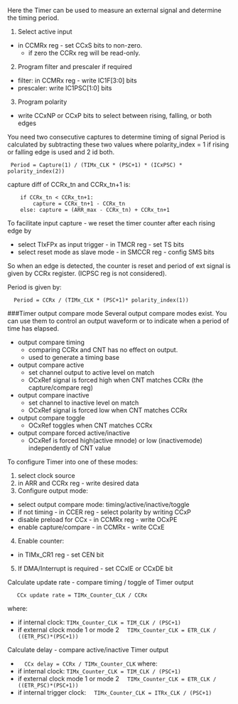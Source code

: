Here the Timer can be used to measure an external signal and determine the timing period.

1. Select active input
  * in CCMRx reg - set CCxS bits to non-zero.
    * if zero the CCRx reg will be read-only.
2. Program filter and prescaler if required
  * filter: in CCMRx reg - write IC1F[3:0] bits
  * prescaler: write IC1PSC[1:0] bits
3. Program polarity
  * write CCxNP or CCxP bits to select between rising, falling, or both edges

You need two consecutive captures to determine timing of signal
Period is calculated by subtracting these two values where polarity_index = 1 if rising or falling edge is used and 2 id both.

```  Period = Capture(1) / (TIMx_CLK * (PSC+1) * (ICxPSC) * polarity_index(2))  ```

capture diff of CCRx_tn and CCRx_tn+1 is:
```
	if CCRx_tn < CCRx_tn+1:
		capture = CCRx_tn+1 - CCRx_tn
	else: capture = (ARR_max - CCRx_tn) + CCRx_tn+1
```
To facilitate input capture - we reset the timer counter after each rising edge by
* select TIxFPx as input trigger - in TMCR reg - set TS bits
* select reset mode as slave mode - in SMCCR reg - config SMS bits

So when an edge is detected, the counter is reset and period of ext signal is given by CCRx register. (ICPSC reg is not considered).

Period is given by:

```  Period = CCRx / (TIMx_CLK * (PSC+1)* polarity_index(1))```

###Timer output compare mode
Several output compare modes exist. You can use them to control an output waveform or to indicate when a period of time has elapsed.
* output compare timing
  * comparing CCRx and CNT has no effect on output.
  * used to generate a timing base
* output compare active
  * set channel output to active level on match
  * OCxRef signal is forced high when CNT matches CCRx (the capture/compare reg)
* output compare inactive
  * set channel to inactive level on match
  * OCxRef signal is forced low when CNT matches CCRx
* output compare toggle
  * OCxRef toggles when CNT matches CCRx
* output compare forced active/inactive
  * OCxRef is forced high(active mnode) or low (inactivemode) independently of CNT value


To configure Timer into one of these modes:

1. select clock source
2. in ARR and CCRx reg - write desired data
3. Configure output mode:
  * select output compare mode: timing/active/inactive/toggle
  * if not timing - in CCER reg - select polarity by writing CCxP
  * disable preload for CCx - in CCMRx reg - write OCxPE
  * enable capture/compare - in CCMRx - write CCxE
4. Enable counter:
  * in TIMx_CR1 reg - set CEN bit
5. If DMA/Interrupt is required - set CCxIE or CCxDE bit


Calculate update rate - compare timing / toggle of Timer output

```   CCx update rate = TIMx_Counter_CLK / CCRx```

where:
* if internal clock: ```TIMx_Counter_CLK = TIM_CLK / (PSC+1)```
* if external clock mode 1 or mode 2 ```  TIMx_Counter_CLK = ETR_CLK / ((ETR_PSC)*(PSC+1))```


Calculate delay - compare active/inactive Timer output
* ```  CCx delay = CCRx / TIMx_Counter_CLK```
where:
* if internal clock: ```TIMx_Counter_CLK = TIM_CLK / (PSC+1)```
* if external clock mode 1 or mode 2 ```  TIMx_Counter_CLK = ETR_CLK / ((ETR_PSC)*(PSC+1))```
* if internal trigger clock: ```  TIMx_Counter_CLK = ITRx_CLK / (PSC+1)```
